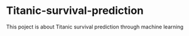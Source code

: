 # Titanic-survival-prediction
This poject is about Titanic survival prediction through machine learning
